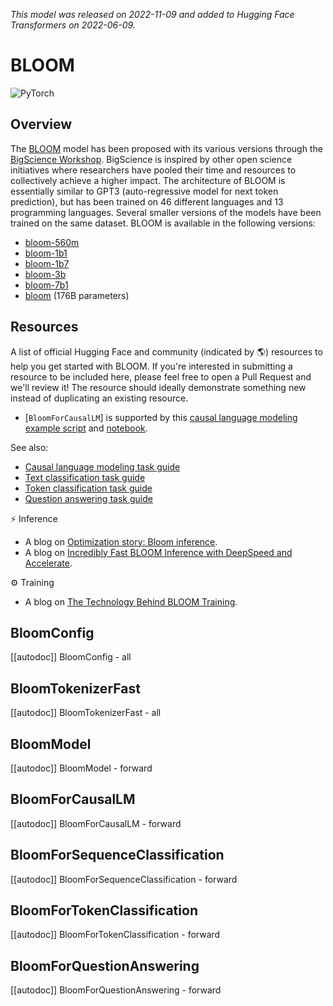 <!--Copyright 2022 The HuggingFace Team. All rights reserved.

Licensed under the Apache License, Version 2.0 (the "License"); you may not use this file except in compliance with
the License. You may obtain a copy of the License at

http://www.apache.org/licenses/LICENSE-2.0

Unless required by applicable law or agreed to in writing, software distributed under the License is distributed on
an "AS IS" BASIS, WITHOUT WARRANTIES OR CONDITIONS OF ANY KIND, either express or implied. See the License for the
specific language governing permissions and limitations under the License.

⚠️ Note that this file is in Markdown but contain specific syntax for our doc-builder (similar to MDX) that may not be
rendered properly in your Markdown viewer.

-->
*This model was released on 2022-11-09 and added to Hugging Face Transformers on 2022-06-09.*

# BLOOM

<div class="flex flex-wrap space-x-1">
<img alt="PyTorch" src="https://img.shields.io/badge/PyTorch-DE3412?style=flat&logo=pytorch&logoColor=white">
</div>

## Overview

The [BLOOM](https://huggingface.co/papers/2211.05100) model has been proposed with its various versions through the [BigScience Workshop](https://bigscience.huggingface.co/). BigScience is inspired by other open science initiatives where researchers have pooled their time and resources to collectively achieve a higher impact.
The architecture of BLOOM is essentially similar to GPT3 (auto-regressive model for next token prediction), but has been trained on 46 different languages and 13 programming languages.
Several smaller versions of the models have been trained on the same dataset. BLOOM is available in the following versions:

- [bloom-560m](https://huggingface.co/bigscience/bloom-560m)
- [bloom-1b1](https://huggingface.co/bigscience/bloom-1b1)
- [bloom-1b7](https://huggingface.co/bigscience/bloom-1b7)
- [bloom-3b](https://huggingface.co/bigscience/bloom-3b)
- [bloom-7b1](https://huggingface.co/bigscience/bloom-7b1)
- [bloom](https://huggingface.co/bigscience/bloom) (176B parameters)

## Resources

A list of official Hugging Face and community (indicated by 🌎) resources to help you get started with BLOOM. If you're interested in submitting a resource to be included here, please feel free to open a Pull Request and we'll review it! The resource should ideally demonstrate something new instead of duplicating an existing resource.

<PipelineTag pipeline="text-generation"/>

- [`BloomForCausalLM`] is supported by this [causal language modeling example script](https://github.com/huggingface/transformers/tree/main/examples/pytorch/language-modeling#gpt-2gpt-and-causal-language-modeling) and [notebook](https://colab.research.google.com/github/huggingface/notebooks/blob/main/examples/language_modeling.ipynb).

See also:
- [Causal language modeling task guide](../tasks/language_modeling)
- [Text classification task guide](../tasks/sequence_classification)
- [Token classification task guide](../tasks/token_classification)
- [Question answering task guide](../tasks/question_answering)


⚡️ Inference
- A blog on [Optimization story: Bloom inference](https://huggingface.co/blog/bloom-inference-optimization).
- A blog on [Incredibly Fast BLOOM Inference with DeepSpeed and Accelerate](https://huggingface.co/blog/bloom-inference-pytorch-scripts).

⚙️ Training
- A blog on [The Technology Behind BLOOM Training](https://huggingface.co/blog/bloom-megatron-deepspeed).

## BloomConfig

[[autodoc]] BloomConfig
    - all

## BloomTokenizerFast

[[autodoc]] BloomTokenizerFast
    - all

## BloomModel

[[autodoc]] BloomModel
    - forward

## BloomForCausalLM

[[autodoc]] BloomForCausalLM
    - forward

## BloomForSequenceClassification

[[autodoc]] BloomForSequenceClassification
    - forward

## BloomForTokenClassification

[[autodoc]] BloomForTokenClassification
    - forward

## BloomForQuestionAnswering

[[autodoc]] BloomForQuestionAnswering
    - forward
